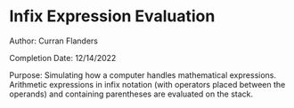 # Infix Expression Evaluation
Author: Curran Flanders

Completion Date: 12/14/2022

Purpose: Simulating how a computer handles mathematical expressions. Arithmetic expressions in infix notation (with operators placed between the operands) and containing parentheses are evaluated on the stack.

